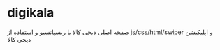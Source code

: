 # digikala
صفحه اصلی دیجی کالا با ریسپانسیو و استفاده از js/css/html/swiper     و اپلیکیشن دیجی کالا 
